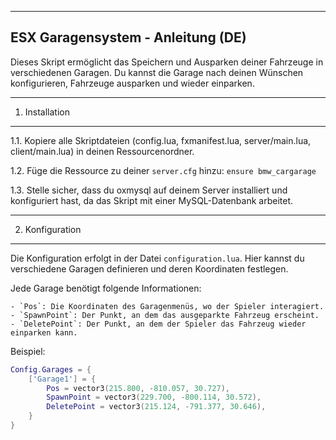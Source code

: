 ------------------------------------
ESX Garagensystem - Anleitung (DE)
------------------------------------

Dieses Skript ermöglicht das Speichern und Ausparken deiner Fahrzeuge in verschiedenen Garagen. Du kannst die Garage nach deinen Wünschen konfigurieren, Fahrzeuge ausparken und wieder einparken.

-----------------------
1. Installation
-----------------------

1.1. Kopiere alle Skriptdateien (config.lua, fxmanifest.lua, server/main.lua, client/main.lua) in deinen Ressourcenordner.

1.2. Füge die Ressource zu deiner `server.cfg` hinzu:
    ```
    ensure bmw_cargarage
    ```

1.3. Stelle sicher, dass du oxmysql auf deinem Server installiert und konfiguriert hast, da das Skript mit einer MySQL-Datenbank arbeitet.

-----------------------
2. Konfiguration
-----------------------

Die Konfiguration erfolgt in der Datei `configuration.lua`. Hier kannst du verschiedene Garagen definieren und deren Koordinaten festlegen.

Jede Garage benötigt folgende Informationen:

    - `Pos`: Die Koordinaten des Garagenmenüs, wo der Spieler interagiert.
    - `SpawnPoint`: Der Punkt, an dem das ausgeparkte Fahrzeug erscheint.
    - `DeletePoint`: Der Punkt, an dem der Spieler das Fahrzeug wieder einparken kann.

Beispiel:
```lua
Config.Garages = {
    ['Garage1'] = {
        Pos = vector3(215.800, -810.057, 30.727),
        SpawnPoint = vector3(229.700, -800.114, 30.572),
        DeletePoint = vector3(215.124, -791.377, 30.646),
    }
}

